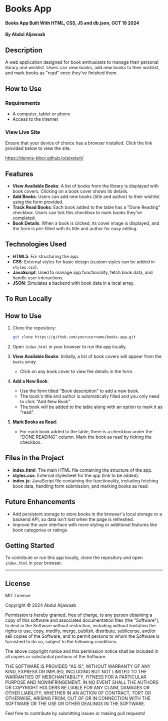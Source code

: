 # Books App
#### Books App Built With HTML, CSS, JS and db.json, OCT 19 2024 
#### By **Abdul Aljawaab** 

## Description 
A web application designed for book enthusiasts to manage their personal library and wishlist. Users can view books, add new books to their wishlist, and mark books as "read" once they've finished them.

## How to Use
### Requirements
* A computer, tablet or phone
* Access to the internet

### View Live Site 
Ensure that your device of choice has a browser installed.
Click the link provided below to view the site.

https://dennis-kiboi.github.io/pixelart/

## Features
- **View Available Books**: A list of books from the library is displayed with book covers. Clicking on a book cover shows its details.
- **Add Books**: Users can add new books (title and author) to their wishlist using the form provided.
- **Track Read Books**: Each book added to the table has a "Done Reading" checkbox. Users can tick this checkbox to mark books they've completed.
- **Book Details**: When a book is clicked, its cover image is displayed, and the form is pre-filled with its title and author for easy editing.

## Technologies Used

- **HTML5**: For structuring the app.
- **CSS**: External styles for basic design (custom styles can be added in `styles.css`).
- **JavaScript**: Used to manage app functionality, fetch book data, and handle user interactions.
- **JSON**: Simulates a backend with book data in a local array.

## To Run Locally
## How to Use

1. Clone the repository:
    ```bash
    git clone https://github.com/yourusername/books-app.git
    ```

2. Open `index.html` in your browser to run the app locally.

3. **View Available Books**: Initially, a list of book covers will appear from the `books` array.
    - Click on any book cover to view the details in the form.

4. **Add a New Book**:
    - Use the form titled "Book description" to add a new book.
    - The book's title and author is automatically filled and you only need to click "Add New Book".
    - The book will be added to the table along with an option to mark it as "read".

5. **Mark Books as Read**:
    - For each book added to the table, there is a checkbox under the "DONE READING" column. Mark the book as read by ticking the checkbox.

## Files in the Project

- **index.html**: The main HTML file containing the structure of the app.
- **styles.css**: External stylesheet for the app (link to be added).
- **index.js**: JavaScript file containing the functionality, including fetching book data, handling form submission, and marking books as read.

## Future Enhancements

- Add persistent storage to store books in the browser's local storage or a backend API, so data isn't lost when the page is refreshed.
- Improve the user interface with more styling or additional features like book categories or ratings.

## Getting Started

To contribute or run this app locally, clone the repository and open `index.html` in your browser.

---

## License 
MIT License

Copyright &copy; 2024 Abdul Aljawaab

Permission is hereby granted, free of charge, to any person obtaining a copy of this software and associated documentation files (the "Software"), to deal in the Software without restriction, including without limitation the rights to use, copy, modify, merge, publish, distribute, sublicense, and/or sell copies of the Software, and to permit persons to whom the Software is furnished to do so, subject to the following conditions:

The above copyright notice and this permission notice shall be included in all copies or substantial portions of the Software.

THE SOFTWARE IS PROVIDED "AS IS", WITHOUT WARRANTY OF ANY KIND, EXPRESS OR IMPLIED, INCLUDING BUT NOT LIMITED TO THE WARRANTIES OF MERCHANTABILITY, FITNESS FOR A PARTICULAR PURPOSE AND NONINFRINGEMENT. IN NO EVENT SHALL THE AUTHORS OR COPYRIGHT HOLDERS BE LIABLE FOR ANY CLAIM, DAMAGES OR OTHER LIABILITY, WHETHER IN AN ACTION OF CONTRACT, TORT OR OTHERWISE, ARISING FROM, OUT OF OR IN CONNECTION WITH THE SOFTWARE OR THE USE OR OTHER DEALINGS IN THE SOFTWARE.

Feel free to contribute by submitting issues or making pull requests!

